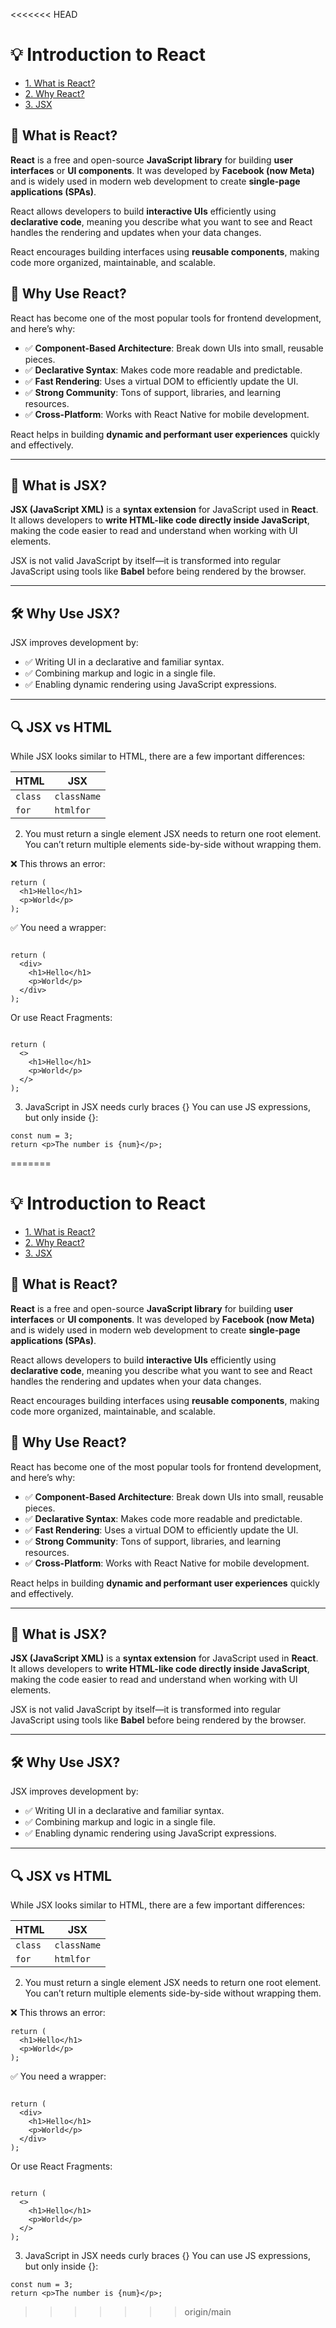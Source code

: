 <<<<<<< HEAD
# 💡 Introduction to React
 - [1. What is React?](#1-what-is-react)
  - [2. Why React?](#2-why-react)
  - [3. JSX](#3-jsx)

## 📘 What is React?

**React** is a free and open-source **JavaScript library** for building **user interfaces** or **UI components**. It was developed by **Facebook (now Meta)** and is widely used in modern web development to create **single-page applications (SPAs)**.

React allows developers to build **interactive UIs** efficiently using **declarative code**, meaning you describe what you want to see and React handles the rendering and updates when your data changes.

React encourages building interfaces using **reusable components**, making code more organized, maintainable, and scalable.



## 🚀 Why Use React?

React has become one of the most popular tools for frontend development, and here’s why:

- ✅ **Component-Based Architecture**: Break down UIs into small, reusable pieces.
- ✅ **Declarative Syntax**: Makes code more readable and predictable.
- ✅ **Fast Rendering**: Uses a virtual DOM to efficiently update the UI.
- ✅ **Strong Community**: Tons of support, libraries, and learning resources.
- ✅ **Cross-Platform**: Works with React Native for mobile development.


React helps in building **dynamic and performant user experiences** quickly and effectively.

---



## 📘 What is JSX?

**JSX (JavaScript XML)** is a **syntax extension** for JavaScript used in **React**. It allows developers to **write HTML-like code directly inside JavaScript**, making the code easier to read and understand when working with UI elements.

JSX is not valid JavaScript by itself—it is transformed into regular JavaScript using tools like **Babel** before being rendered by the browser.

---

## 🛠️ Why Use JSX?

JSX improves development by:

- ✅ Writing UI in a declarative and familiar syntax.
- ✅ Combining markup and logic in a single file.
- ✅ Enabling dynamic rendering using JavaScript expressions.

---

## 🔍 JSX vs HTML

While JSX looks similar to HTML, there are a few important differences:

| HTML | JSX |
|------|-----|
| `class` | `className` |
| `for` | `htmlfor` |

2. You must return a single element
JSX needs to return one root element. You can’t return multiple elements side-by-side without wrapping them.

❌ This throws an error:
```
return (
  <h1>Hello</h1>
  <p>World</p>
);
```
✅ You need a wrapper:
```

return (
  <div>
    <h1>Hello</h1>
    <p>World</p>
  </div>
);
```
Or use React Fragments:
```

return (
  <>
    <h1>Hello</h1>
    <p>World</p>
  </>
);
```
3. JavaScript in JSX needs curly braces {}
You can use JS expressions, but only inside {}:

```
const num = 3;
return <p>The number is {num}</p>;
```
=======
# 💡 Introduction to React
 - [1. What is React?](#1-what-is-react)
  - [2. Why React?](#2-why-react)
  - [3. JSX](#3-jsx)

## 📘 What is React?

**React** is a free and open-source **JavaScript library** for building **user interfaces** or **UI components**. It was developed by **Facebook (now Meta)** and is widely used in modern web development to create **single-page applications (SPAs)**.

React allows developers to build **interactive UIs** efficiently using **declarative code**, meaning you describe what you want to see and React handles the rendering and updates when your data changes.

React encourages building interfaces using **reusable components**, making code more organized, maintainable, and scalable.



## 🚀 Why Use React?

React has become one of the most popular tools for frontend development, and here’s why:

- ✅ **Component-Based Architecture**: Break down UIs into small, reusable pieces.
- ✅ **Declarative Syntax**: Makes code more readable and predictable.
- ✅ **Fast Rendering**: Uses a virtual DOM to efficiently update the UI.
- ✅ **Strong Community**: Tons of support, libraries, and learning resources.
- ✅ **Cross-Platform**: Works with React Native for mobile development.


React helps in building **dynamic and performant user experiences** quickly and effectively.

---



## 📘 What is JSX?

**JSX (JavaScript XML)** is a **syntax extension** for JavaScript used in **React**. It allows developers to **write HTML-like code directly inside JavaScript**, making the code easier to read and understand when working with UI elements.

JSX is not valid JavaScript by itself—it is transformed into regular JavaScript using tools like **Babel** before being rendered by the browser.

---

## 🛠️ Why Use JSX?

JSX improves development by:

- ✅ Writing UI in a declarative and familiar syntax.
- ✅ Combining markup and logic in a single file.
- ✅ Enabling dynamic rendering using JavaScript expressions.

---

## 🔍 JSX vs HTML

While JSX looks similar to HTML, there are a few important differences:

| HTML | JSX |
|------|-----|
| `class` | `className` |
| `for` | `htmlfor` |

2. You must return a single element
JSX needs to return one root element. You can’t return multiple elements side-by-side without wrapping them.

❌ This throws an error:
```
return (
  <h1>Hello</h1>
  <p>World</p>
);
```
✅ You need a wrapper:
```

return (
  <div>
    <h1>Hello</h1>
    <p>World</p>
  </div>
);
```
Or use React Fragments:
```

return (
  <>
    <h1>Hello</h1>
    <p>World</p>
  </>
);
```
3. JavaScript in JSX needs curly braces {}
You can use JS expressions, but only inside {}:

```
const num = 3;
return <p>The number is {num}</p>;
```
>>>>>>> origin/main
